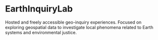 # EarthInquiryLab
Hosted and freely accessible geo-inquiry experiences. Focused on exploring geospatial data to investigate local phenomena related to Earth systems and environmental justice.

